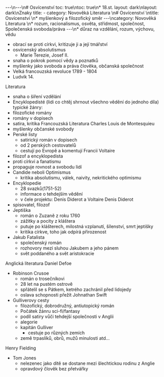 ---\n---\n# Osvícenství
toc: true\ntoc: true\n* 18.st.
layout: dark\nlayout: dark\nZnaky
title: -
category: Novověká Literatura \n# Osvícenství \ntitle: Osvícenství \n* myšlenkový a filozofický směr
---\ncategory: Novověká Literatura \n* rozum, racionalismus, osvěta, střídmost, společnost, Společenská svoboda/práva
---\n* důraz na vzdělání, rozum, výchovu, vědu
* obrací se proti církvi, kritizuje ji a její tmářství
* osvícenský absolutismus
  * Marie Terezie, Josef II.
* snaha o pokrok pomocí vědy a poznatků
* myšlenky jako svoboda a práva člověka, občanská společnost
* Velká francouzská revoluce 1789 - 1804
* Ludvík 14.

Literatura
* snaha o šíření vzdělání
* Encyklopedisté (lidi co chtěj shrnout všechno vědění do jednoho díla)
typické žánry:
* filozofické romány
* romány v dopisech
* satira, kritika
Francouzská Literatura
Charles Louis de Montesquieu
* myšlenky občanské svobody
* Perské listy
  * satirický román v dopisech
  * od 2 perských cestovatelů
  * cestují po Evropě a komentují Francii
Voltaire
* filozof a encyklopedista
* proti církvi a fanatismu
* propaguje rovnost a svobodu lidí
* Candide neboli Optimismus
  * kritika absolutismu, válek, naivity, nekritického optimismu
* Encyklopedie
  * 28 svazků(1751-52)
  * informace o tehdejším vědění
  * v čele projektu: Denis Diderot a Voltaire
Denis Diderot
* spisovatel, filozof
* Jeptiška
  * román o Zuzaně z roku 1760
  * zážitky a pocity z kláštera
  * putuje po klášterech, milostná vzplanutí, šílenství, smrt jeptišky
  * kritika církve, toho jak odpírá přirozenost
* Jakub Fatalista
  * společenský román
  * rozhovory mezi sluhou Jakubem a jeho pánem
  * svět poddaného a svět aristokracie

Anglická literatura
Daniel Defoe
* Robinson Crusoe
  * román o trosečníkovi
  * 28 let na pustém ostrově
  * spřátelil se s Pátkem, ketrého zachránil před lidojedy
  * oslava schopnosti přežít
Johnathan Swift
* Gulliverovy cesty
  * filozofický, dobrodružný, antiutopický román
  * Počátek žánru sci-fi/fantasy
  * podíl satiry vůči tehdejší společnosti v Anglii
  * alegorie
  * kapitán Gulliver
      * cestuje po různých zemích
  * země trpaslíků, obrů, mužů minulosti atd...
   
Henry Fielding
* Tom Jones
  * nelezenec jako dítě se dostane mezi šlechtickou rodinu z Anglie
  * opravdový člověk bez přetvářky
